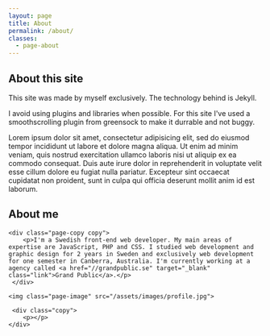 ```yaml
---
layout: page
title: About
permalink: /about/
classes: 
  - page-about
---
```


<div class="wrapper-md main">
  <article class="page-article">
    <h1 class="page-heading">About this site</h1>
    <div class="page-border"></div>
    <div class="page-copy copy">
        <p>This site was made by myself exclusively. The technology behind is Jekyll.</p>
        <p>I avoid using plugins and libraries when possible. For this site I've used a smoothscrolling plugin from greensock to make it durrable and not buggy.</p>
        <p>Lorem ipsum dolor sit amet, consectetur adipisicing elit, sed do eiusmod
        tempor incididunt ut labore et dolore magna aliqua. Ut enim ad minim veniam,
        quis nostrud exercitation ullamco laboris nisi ut aliquip ex ea commodo
        consequat. Duis aute irure dolor in reprehenderit in voluptate velit esse
        cillum dolore eu fugiat nulla pariatur. Excepteur sint occaecat cupidatat non
        proident, sunt in culpa qui officia deserunt mollit anim id est laborum.</p>
    </div>
  </article>
    
  <article class="page-article">
    <h1 class="page-heading">About me</h1>
    <div class="page-border"></div>
    
    <div class="page-copy copy">
        <p>I'm a Swedish front-end web developer. My main areas of expertise are JavaScript, PHP and CSS. I studied web development and graphic design for 2 years in Sweden and exclusively web development for one semester in Canberra, Australia. I'm currently working at a agency called <a href="//grandpublic.se" target="_blank" class="link">Grand Public</a>.</p>
     </div>
    
    <img class="page-image" src="/assets/images/profile.jpg">
    
     <div class="copy">
        <p></p>
    </div>
  </article>
    
</div>
